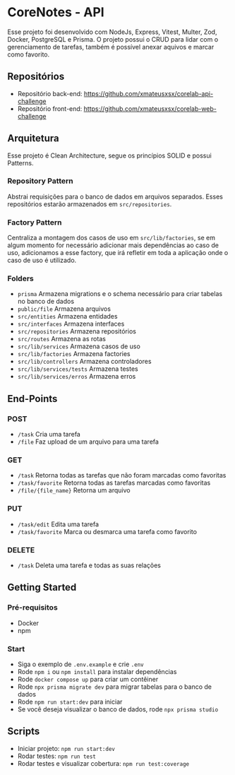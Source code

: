 # CoreNotes - API

Esse projeto foi desenvolvido com NodeJs, Express, Vitest, Multer, Zod, Docker, PostgreSQL e Prisma. O projeto possui o CRUD para lidar com o gerenciamento de tarefas, também é possível anexar aquivos e marcar como favorito.

## Repositórios

- Repositório back-end: https://github.com/xmateusxsx/corelab-api-challenge
- Repositório front-end: https://github.com/xmateusxsx/corelab-web-challenge

## Arquitetura

Esse projeto é Clean Architecture, segue os princípios SOLID e possui Patterns.

### Repository Pattern
Abstrai requisições para o banco de dados em arquivos separados. Esses repositórios estarão armazenados em `src/repositories`.

### Factory Pattern
Centraliza a montagem dos casos de uso em `src/lib/factories`, se em algum momento for necessário adicionar mais dependências ao caso de uso, adicionamos a esse factory, que irá refletir em toda a aplicação onde o caso de uso é utilizado.

### Folders
- `prisma` Armazena migrations e o schema necessário para criar tabelas no banco de dados
- `public/file` Armazena arquivos
- `src/entities` Armazena entidades
- `src/interfaces` Armazena interfaces
- `src/repositories` Armazena repositórios
- `src/routes` Armazena as rotas
- `src/lib/services` Armazena casos de uso
- `src/lib/factories` Armazena factories
- `src/lib/controllers` Armazena controladores
- `src/lib/services/tests` Armazena testes
- `src/lib/services/erros` Armazena erros

## End-Points

### POST
- `/task` Cria uma tarefa
- `/file` Faz upload de um arquivo para uma tarefa

### GET
- `/task` Retorna todas as tarefas que não foram marcadas como favoritas
- `/task/favorite` Retorna todas as tarefas marcadas como favoritas
- `/file/{file_name}` Retorna um arquivo

### PUT
- `/task/edit` Edita uma tarefa
- `/task/favorite` Marca ou desmarca uma tarefa como favorito

### DELETE
- `/task` Deleta uma tarefa e todas as suas relações

## Getting Started

### Pré-requisitos
- Docker
- npm

### Start
- Siga o exemplo de `.env.example` e crie `.env`
- Rode `npm i` ou `npm install` para instalar dependências
- Rode `docker compose up` para criar um contêiner
- Rode `npx prisma migrate dev` para migrar tabelas para o banco de dados
- Rode `npm run start:dev` para iniciar
- Se você deseja visualizar o banco de dados, rode `npx prisma studio`

## Scripts

- Iniciar projeto: `npm run start:dev`
- Rodar testes: `npm run test`
- Rodar testes e visualizar cobertura: `npm run test:coverage`
